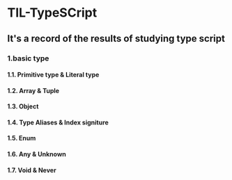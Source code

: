 # TIL-TypeSCript
## It's a record of the results of studying type script


### 1.basic type

#### 1.1. Primitive type & Literal type 
#### 1.2. Array & Tuple
#### 1.3. Object
#### 1.4. Type Aliases & Index signiture
#### 1.5. Enum
#### 1.6. Any & Unknown
#### 1.7. Void & Never
